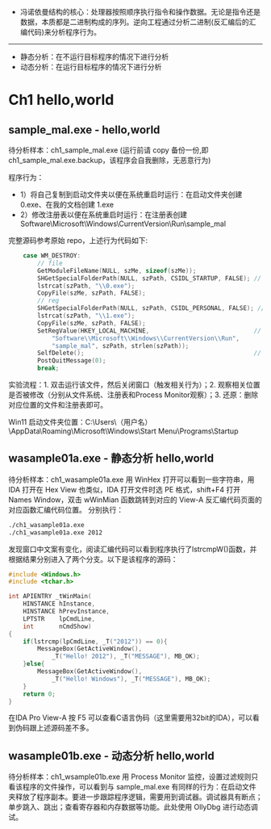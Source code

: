 - 冯诺依曼结构的核心：处理器按照顺序执行指令和操作数据。无论是指令还是数据，本质都是二进制构成的序列。逆向工程通过分析二进制(反汇编后的汇编代码)来分析程序行为。

------------
- 静态分析：在不运行目标程序的情况下进行分析
- 动态分析：在运行目标程序的情况下进行分析

# Ch1 hello,world
## sample_mal.exe - hello,world
待分析样本：ch1_sample_mal.exe (运行前请 copy 备份一份,即 ch1_sample_mal.exe.backup，该程序会自我删除，无恶意行为)

程序行为：
- 1）将自己复制到启动文件夹以便在系统重启时运行：在启动文件夹创建 0.exe、在我的文档创建 1.exe
- 2）修改注册表以便在系统重启时运行：在注册表创建 Software\\Microsoft\\Windows\\CurrentVersion\\Run\sample_mal

完整源码参考原始 repo，上述行为代码如下:
```cpp
	case WM_DESTROY:
		// file
		GetModuleFileName(NULL, szMe, sizeof(szMe));
		SHGetSpecialFolderPath(NULL, szPath, CSIDL_STARTUP, FALSE); // CSIDL_STARTUP 启动文件夹
		lstrcat(szPath, "\\0.exe");
		CopyFile(szMe, szPath, FALSE);
		// reg
		SHGetSpecialFolderPath(NULL, szPath, CSIDL_PERSONAL, FALSE); // CSIDL_PERSONAL 我的文档
		lstrcat(szPath, "\\1.exe");
		CopyFile(szMe, szPath, FALSE);
		SetRegValue(HKEY_LOCAL_MACHINE,                             // 注册表自启动项
			"Software\\Microsoft\\Windows\\CurrentVersion\\Run", 
			"sample_mal", szPath, strlen(szPath));
		SelfDelete();                                               // 自我删除(因此进行该实验前请先备份文件)
		PostQuitMessage(0);
		break;
```
实验流程：1. 双击运行该文件，然后关闭窗口（触发相关行为）；2. 观察相关位置是否被修改（分别从文件系统、注册表和Process Monitor观察）；3. 还原：删除对应位置的文件和注册表即可。

Win11 启动文件夹位置：C:\Users\（用户名）\AppData\Roaming\Microsoft\Windows\Start Menu\Programs\Startup
## wasample01a.exe - 静态分析 hello,world
待分析样本：ch1_wasample01a.exe 用 WinHex 打开可以看到一些字符串，用 IDA 打开在 Hex View 也类似，IDA 打开文件时选 PE 格式，shift+F4 打开 Names Window，双击 wWinMian 函数跳转到对应的 View-A 反汇编代码页面的对应函数汇编代码位置。
分别执行：
```bash
./ch1_wasample01a.exe
./ch1_wasample01a.exe 2012
```
发现窗口中文案有变化，阅读汇编代码可以看到程序执行了lstrcmpW()函数，并根据结果分别进入了两个分支。以下是该程序的源码：
```cpp
#include <Windows.h>
#include <tchar.h>

int APIENTRY _tWinMain(
	HINSTANCE hInstance, 
	HINSTANCE hPrevInstance, 
	LPTSTR    lpCmdLine, 
	int       nCmdShow)
{
	if(lstrcmp(lpCmdLine, _T("2012")) == 0){
		MessageBox(GetActiveWindow(), 
			_T("Hello! 2012"), _T("MESSAGE"), MB_OK);
	}else{
		MessageBox(GetActiveWindow(), 
			_T("Hello! Windows"), _T("MESSAGE"), MB_OK);
	}	
	return 0;
}
```
在IDA Pro View-A 按 F5 可以查看C语言伪码（这里需要用32bit的IDA），可以看到伪码跟上述源码差不多。
## wasample01b.exe - 动态分析 hello,world
待分析样本：ch1_wsample01b.exe 用 Process Monitor 监控，设置过滤规则只看该程序的文件操作，可以看到与 sample_mal.exe 有同样的行为：在启动文件夹释放了程序副本。要进一步跟踪程序逻辑，需要用到调试器。调试器具有断点；单步跳入、跳出；查看寄存器和内存数据等功能。此处使用 OllyDbg 进行动态调试。

